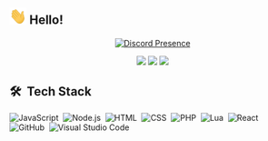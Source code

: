 ## <img src="https://raw.githubusercontent.com/ABSphreak/ABSphreak/master/gifs/Hi.gif" width="30px"> Hello!

<p align="center">
   <a href="https://discord.com/users/481701586360598538" target="_blank" rel="nofollow">
      <img src="https://lanyard-profile-readme.vercel.app/api/481701586360598538?idleMessage=Probably%20doing%20something%20else..." alt="Discord Presence" align="center">
   </a>

</p>
<div align="center">
    <a href="https://discord.gg/easycode" alt="Discord Server"><img src="https://shields.io/badge/Discord-black?style=for-the-badge&logo=discord"></a>
    <a href="https://instagram.com/iampericol.official" alt="Instagram"><img src="https://shields.io/badge/Instagram-black?style=for-the-badge&logo=instagram"></a>
    <a href="https://easy-code.ro" alt=" Website"><img src="https://shields.io/badge/ Website-black?&style=for-the-badge"></a>
</div>

## 🛠 &nbsp;Tech Stack

![JavaScript](https://img.shields.io/badge/-JavaScript-05122A?style=flat&logo=javascript)&nbsp;
![Node.js](https://img.shields.io/badge/-Node.js-05122A?style=flat&logo=node.js)&nbsp;
![HTML](https://img.shields.io/badge/-HTML-05122A?style=flat&logo=HTML5)&nbsp;
![CSS](https://img.shields.io/badge/-CSS-05122A?style=flat&logo=CSS3&logoColor=1572B6)&nbsp;
![PHP](https://img.shields.io/badge/-Visual%20Studio%20Code-05122A?style=flat&logo=visual-studio-code&logoColor=007ACC)&nbsp;
![Lua](https://img.shields.io/badge/-Visual%20Studio%20Code-05122A?style=flat&logo=visual-studio-code&logoColor=007ACC)&nbsp;
![React](https://img.shields.io/badge/-React-05122A?style=flat&logo=react)&nbsp;
![GitHub](https://img.shields.io/badge/-GitHub-05122A?style=flat&logo=github)&nbsp;
![Visual Studio Code](https://img.shields.io/badge/-Visual%20Studio%20Code-05122A?style=flat&logo=visual-studio-code&logoColor=007ACC)&nbsp;
<!--
### 👨‍💻 What I do
      
   * 💼 **I'm working on:**
      * [Kill-Life] - a romanian GTA:V server powered by [RAGE:MP]
      * [Skippy] - a discord bot that aims to combine the features of all popular bots into one bot. So, stay close!
      * [RAGE:MP Typescript Definitions] - typescript definitions for [RAGE:MP]
      
   * ✨ **I'm maintaining:**
      * [InversifyJS] - a powerful and lightweight inversion of control container for JavaScript & Node.js apps powered by TypeScript

   * 🌍 **Open Source Projects:**
      - NeoVim: [coc-discord-rpc]
      - VS Code Extensions: [vscord]
      - OpenWeatherMap: [auto-github-bio], [auto-twitter-bio], [auto-discord-status]
      - Vue: [use-lanyard]
      - ... and many, many more things you can see by exploring [my repositories]!

   * 🎓 **Learning** - new stuff about the scripty version of Java
   * 😄 **Fun fact** - Only half of programming is coding. The other 90% is debugging

---

### 💻 Tech Stack
These are my favorite tech stack for building all kinds of stuff.

   * **Backend** - Typescript with NestJS & Fastify
   * **Frontend** - HTML5/CSS3, JavaScript (ES6), VueJS/Nuxt, Tailwind CSS/SASS
   * **Scripting** - Python3, Bash
   * **Datastores** - MySQL, MongoDB, Redis
   * **Infrastucture** - Docker, Kubernetes
   * **Tools** - Github, VS Code, NeoVim, Figma
   * **Other** - Linux

 ### :envelope: Contacts

I am in many places online, but here are where I am most active. Feel free to contact me.

* [Website](https://easy-code.ro)  | * [Instagram](https://www.instagram.com/iampericol.official/)


<!--END_SECTION:links-->

<!-- Some shits -->

<!--
* 🎓 I’m currently learning [<img src="https://github.com/LeonardSSH/LeonardSSH/blob/master/typescript.svg" alt="Typescript" width="26" align="center">][TS] & [<img src="https://github.com/LeonardSSH/LeonardSSH/blob/master/vue.svg" alt="Vue.js" width="22" align="center">][Vue.js].
* 😄 Pronouns: **he/him**.
* ⚡️ Fun fact: *There are two ways to write error-free programs; only the third one works.*
* <img src="https://github.com/LeonardSSH/LeonardSSH/blob/master/spotify.svg" alt="Twitch" width="24" align="center"> The best [`manele playlist`] on spotify (only for <img src="https://github.com/LeonardSSH/LeonardSSH/blob/master/romania.png" alt="Romania" width="20" align="center"> Romanians)
-->

<!--
#### 🥅 2020 Goals: 
   - [ ] Contribute more to Open Source projects
   - [ ] Make my own framework for the [`@TheValetBot`]
   - [ ] Finish [`@TheValetBot`] 😂
   - [ ] Learn [<img src="https://github.com/LeonardSSH/LeonardSSH/blob/master/typescript.svg" alt="Typescript" width="26" align="center">][TS] & [<img src="https://github.com/LeonardSSH/LeonardSSH/blob/master/angular.svg" alt="Angular" width="32" align="center">][Angular]
   - [ ] Learn more about API
   - [ ] Make the basic systems required for the GTA V Server [`@rysemultiplayer`]
-->
 
<!--
## 💻 What I'm working on
   * **[RYSE Multiplayer]** - A <img src="https://github.com/LeonardSSH/LeonardSSH/blob/master/romania.png" alt="Romania" width="24" align="center"> Romanian GTA V Online server, on platform [<img src="https://github.com/LeonardSSH/LeonardSSH/blob/master/ragemp.png" alt="RAGE:MP" width="18" align="center">][RAGEMP].
   * **[ryse.mp](https://ryse.mp)** - Frontend and backend for https://ryse.mp
   * **[valet](https://leonard.sh)** (in standby at the moment) - A multi purpose, open source [<img src="https://github.com/LeonardSSH/LeonardSSH/blob/master/discord.svg" alt="Discord" width="26" align="center">][`discord`] bot. You can find all related repos [`@TheValetBot`]. 
-->
